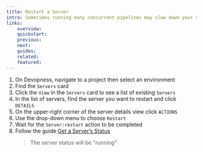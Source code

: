```yaml
---
title: Restart a Server
intro: Sometimes running many concurrent pipelines may slow down your servers. Restart your server to force all running tasks to end and start the server again in the same action.
links:
    overview:
    quickstart:
    previous:
    next:
    guides:
    related:
    featured:
---
```


1. On Devopness, navigate to a project then select an environment
1. Find the `Servers` card
1. Click the `View` in the `Servers` card to see a list of existing `Servers`
1. In the list of servers, find the server you want to restart and click `DETAILS`
3. On the upper-right corner of the server details view click `ACTIONS`
4. Use the drop-down menu to choose `Restart`
5. Wait for the `Server:restart` action to be completed
6. Follow the guide [Get a Server’s Status](/docs/server/get-server-status)
    > The server status will be "running"
